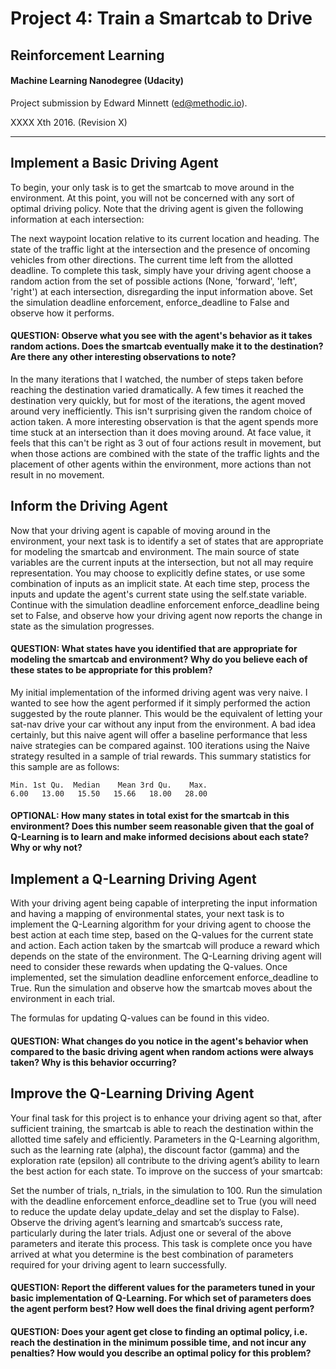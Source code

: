 # Project 4: Train a Smartcab to Drive
## Reinforcement Learning
#### Machine Learning Nanodegree (Udacity)
Project submission by Edward Minnett (ed@methodic.io).

XXXX Xth 2016. (Revision X)

-------


## Implement a Basic Driving Agent
To begin, your only task is to get the smartcab to move around in the environment. At this point, you will not be concerned with any sort of optimal driving policy. Note that the driving agent is given the following information at each intersection:

The next waypoint location relative to its current location and heading.
The state of the traffic light at the intersection and the presence of oncoming vehicles from other directions.
The current time left from the allotted deadline.
To complete this task, simply have your driving agent choose a random action from the set of possible actions (None, 'forward', 'left', 'right') at each intersection, disregarding the input information above. Set the simulation deadline enforcement, enforce_deadline to False and observe how it performs.

#### QUESTION: Observe what you see with the agent's behavior as it takes random actions. Does the smartcab eventually make it to the destination? Are there any other interesting observations to note?

In the many iterations that I watched, the number of steps taken before reaching the destination varied dramatically. A few times it reached the destination very quickly, but for most of the iterations, the agent moved around very inefficiently. This isn't surprising given the random choice of action taken. A more interesting observation is that the agent spends more time stuck at an intersection than it does moving around. At face value, it feels that this can't be right as 3 out of four actions result in movement, but when those actions are combined with the state of the traffic lights and the placement of other agents within the environment, more actions than not result in no movement.

## Inform the Driving Agent

Now that your driving agent is capable of moving around in the environment, your next task is to identify a set of states that are appropriate for modeling the smartcab and environment. The main source of state variables are the current inputs at the intersection, but not all may require representation. You may choose to explicitly define states, or use some combination of inputs as an implicit state. At each time step, process the inputs and update the agent's current state using the self.state variable. Continue with the simulation deadline enforcement enforce_deadline being set to False, and observe how your driving agent now reports the change in state as the simulation progresses.

#### QUESTION: What states have you identified that are appropriate for modeling the smartcab and environment? Why do you believe each of these states to be appropriate for this problem?

My initial implementation of the informed driving agent was very naive. I wanted to see how the agent performed if it simply performed the action suggested by the route planner. This would be the equivalent of letting your sat-nav drive your car without any input from the environment. A bad idea certainly, but this naive agent will offer a baseline performance that less naive strategies can be compared against. 100 iterations using the Naive strategy resulted in a sample of trial rewards. This summary statistics for this sample are as follows:

```
Min. 1st Qu.  Median    Mean 3rd Qu.    Max.
6.00   13.00   15.50   15.66   18.00   28.00
```

#### OPTIONAL: How many states in total exist for the smartcab in this environment? Does this number seem reasonable given that the goal of Q-Learning is to learn and make informed decisions about each state? Why or why not?

## Implement a Q-Learning Driving Agent
With your driving agent being capable of interpreting the input information and having a mapping of environmental states, your next task is to implement the Q-Learning algorithm for your driving agent to choose the best action at each time step, based on the Q-values for the current state and action. Each action taken by the smartcab will produce a reward which depends on the state of the environment. The Q-Learning driving agent will need to consider these rewards when updating the Q-values. Once implemented, set the simulation deadline enforcement enforce_deadline to True. Run the simulation and observe how the smartcab moves about the environment in each trial.

The formulas for updating Q-values can be found in this video.

#### QUESTION: What changes do you notice in the agent's behavior when compared to the basic driving agent when random actions were always taken? Why is this behavior occurring?

## Improve the Q-Learning Driving Agent
Your final task for this project is to enhance your driving agent so that, after sufficient training, the smartcab is able to reach the destination within the allotted time safely and efficiently. Parameters in the Q-Learning algorithm, such as the learning rate (alpha), the discount factor (gamma) and the exploration rate (epsilon) all contribute to the driving agent’s ability to learn the best action for each state. To improve on the success of your smartcab:

Set the number of trials, n_trials, in the simulation to 100.
Run the simulation with the deadline enforcement enforce_deadline set to True (you will need to reduce the update delay update_delay and set the display to False).
Observe the driving agent’s learning and smartcab’s success rate, particularly during the later trials.
Adjust one or several of the above parameters and iterate this process.
This task is complete once you have arrived at what you determine is the best combination of parameters required for your driving agent to learn successfully.

#### QUESTION: Report the different values for the parameters tuned in your basic implementation of Q-Learning. For which set of parameters does the agent perform best? How well does the final driving agent perform?

#### QUESTION: Does your agent get close to finding an optimal policy, i.e. reach the destination in the minimum possible time, and not incur any penalties? How would you describe an optimal policy for this problem?
